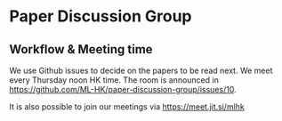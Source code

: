 # Paper Discussion Group

## Workflow & Meeting time
We use Github issues to decide on the papers to be read next.
We meet every Thursday noon HK time. The room is announced in https://github.com/ML-HK/paper-discussion-group/issues/10.

It is also possible to join our meetings via https://meet.jit.si/mlhk
